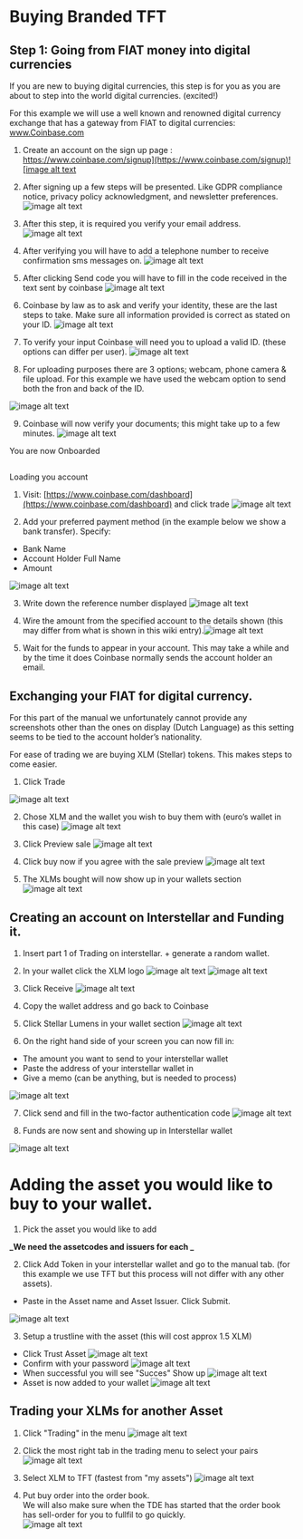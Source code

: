 # Buying Branded TFT

## Step 1: Going from FIAT money into digital currencies

If you are new to buying digital currencies, this step is for you as you are about to step into the world digital currencies. (excited!)

For this example we will use a well known and renowned digital currency exchange that has a gateway from FIAT to digital currencies: www.Coinbase.com

1. Create an account on the sign up page : [https://www.coinbase.com/signup](https://www.coinbase.com/signup)![image alt text](./img/tde_buy_branded_image_0.png)

2. After signing up a few steps will be presented. Like GDPR compliance notice, privacy policy acknowledgment, and newsletter preferences.
![image alt text](./img/tde_buy_branded_image_1.png)

3. After this step, it is required you verify your email address.
![image alt text](./img/tde_buy_branded_image_2.png)

4. After verifying you will have to add a telephone number to receive confirmation sms messages on.
![image alt text](./img/tde_buy_branded_image_3.png)

5. After clicking Send code you will have to fill in the code received in the text sent by coinbase
![image alt text](./img/tde_buy_branded_image_4.png)

6. Coinbase by law as to ask and verify your identity, these are the last steps to take.
Make sure all information provided is correct as stated on your ID.
![image alt text](./img/tde_buy_branded_image_5.png)

7. To verify your input Coinbase will need you to upload a valid ID. (these options can differ per user).
![image alt text](./img/tde_buy_branded_image_6.png)


8. For uploading purposes there are 3 options; webcam, phone camera & file upload. For this example we have used the webcam option to send both the fron and back of the ID.

![image alt text](./img/tde_buy_branded_image_7.png)

9. Coinbase will now verify your documents; this might take up to a few minutes.
![image alt text](./img/tde_buy_branded_image_8.png)

You are now Onboarded

## 
Loading you account

1. Visit: [https://www.coinbase.com/dashboard](https://www.coinbase.com/dashboard) and click trade
![image alt text](./img/tde_buy_branded_image_9.png)

2. Add your preferred payment method (in the example below we show a bank transfer). 
Specify:
- Bank Name
- Account Holder Full Name
- Amount

![image alt text](./img/tde_buy_branded_image_10.png)

3. Write down the reference number displayed 
![image alt text](./img/tde_buy_branded_image_11.png)

4. Wire the amount from the specified account to the details shown (this may differ from what is shown in this wiki entry).![image alt text](./img/tde_buy_branded_image_12.png)

5. Wait for the funds to appear in your account. This may take a while and by the time it does Coinbase normally sends the account holder an email.

## Exchanging your FIAT for digital currency.

For this part of the manual we unfortunately cannot provide any screenshots other than the ones on display (Dutch Language) as this setting seems to be tied to the account holder’s nationality.

For ease of trading we are buying XLM (Stellar) tokens. This makes steps to come easier.

1. Click Trade

![image alt text](./img/tde_buy_branded_image_13.png)

2. Chose XLM and the wallet you wish to buy them with (euro’s wallet in this case)
![image alt text](./img/tde_buy_branded_image_14.png)

3. Click Preview sale
![image alt text](./img/tde_buy_branded_image_15.png)

4. Click buy now if you agree with the sale preview
![image alt text](./img/tde_buy_branded_image_16.png)

5. The XLMs bought will now show up in your wallets section
![image alt text](./img/tde_buy_branded_image_17.png)

## Creating an account on Interstellar and Funding it.

1. Insert part 1 of Trading on interstellar. + generate a random wallet.

2. In your wallet click the XLM logo
![image alt text](./img/tde_buy_branded_image_18.png)
![image alt text](./img/tde_buy_branded_image_19.png)

3. Click Receive
![image alt text](./img/tde_buy_branded_image_20.png)

4. Copy the wallet address and go back to Coinbase

5. Click Stellar Lumens in your wallet section
![image alt text](./img/tde_buy_branded_image_21.png)

6. On the right hand side of your screen you can now fill in:
- The amount you want to send to your interstellar wallet
- Paste the address of your interstellar wallet in
- Give a memo (can be anything, but is needed to process)

![image alt text](./img/tde_buy_branded_image_22.png)

7. Click send and fill in the two-factor authentication code
![image alt text](./img/tde_buy_branded_image_23.png)

8. Funds are now sent and showing up in Interstellar wallet

![image alt text](./img/tde_buy_branded_image_24.png)

# Adding the asset you would like to buy to your wallet.

1. Pick the asset you would like to add
	
**_We need the assetcodes and issuers for each
_**

2. Click Add Token in your interstellar wallet and go to the manual tab. (for this example we use TFT but this process will not differ with any other assets).
- Paste in the Asset name and Asset Issuer. Click Submit.

![image alt text](./img/tde_buy_branded_image_25.png)

3. Setup a trustline with the asset (this will cost approx 1.5 XLM)
- Click Trust Asset
![image alt text](./img/tde_buy_branded_image_26.png)
- Confirm with your password
![image alt text](./img/tde_buy_branded_image_27.png)
- When successful you will see "Succes" Show up 
![image alt text](./img/tde_buy_branded_image_28.png)
- Asset is now added to your wallet
![image alt text](./img/tde_buy_branded_image_29.png)

## Trading your XLMs for another Asset

1. Click "Trading" in the menu
![image alt text](./img/tde_buy_branded_image_30.png)

2. Click the most right tab in the trading menu to select your pairs
![image alt text](./img/tde_buy_branded_image_31.png)

3. Select XLM to TFT (fastest from "my assets")
![image alt text](./img/tde_buy_branded_image_32.png)

4. Put buy order into the order book.	
We will also make sure when the TDE has started that the order book has sell-order for you to fullfil to go quickly.  
![image alt text](./img/tde_buy_branded_image_33.png)
